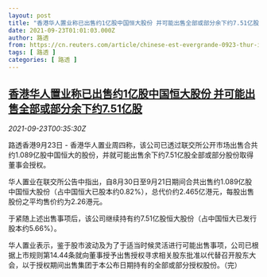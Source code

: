 ```yaml
---
layout: post
title: "香港华人置业称已出售约1亿股中国恒大股份 并可能出售全部或部分余下约7.51亿股"
date: 2021-09-23T01:01:03.000Z
author: 路透
from: https://cn.reuters.com/article/chinese-est-evergrande-0923-thur-idCNKBS2GJ00P
tags: [ 路透 ]
categories: [ 路透 ]
---
```

<!--1632358863000-->
[香港华人置业称已出售约1亿股中国恒大股份 并可能出售全部或部分余下约7.51亿股](https://cn.reuters.com/article/chinese-est-evergrande-0923-thur-idCNKBS2GJ00P)
------

<div>
<div><i>2021-09-23T00:35:30Z</i></div><p>路透香港9月23日 - 香港华人置业周四称，该公司已透过联交所公开市场出售合共约1.089亿股中国恒大的股份，并就可能出售余下约7.51亿股全部或部分股份取得董事会授权。</p><p>华人置业在联交所公告中指出，自8月30日至9月21日期间合共出售约1.089亿股中国恒大股份（占中国恒大已股本约0.82%），总代价约2.465亿港元，每股出售股份之平均售价约为2.26港元。</p><p>于紧随上述出售事项后，该公司继续持有约7.51亿股恒大股份（占中国恒大已发行股本约5.66%）。</p><p>华人置业表示，鉴于股市波动及为了于适当时候灵活进行可能出售事项，公司已根据上市规则第14.44条就向董事授予出售授权寻求相关股东批准以代替召开股东大会，以于授权期间出售集团于本公布日期持有的全部或部分授权股份。（完）</p>
</div>
